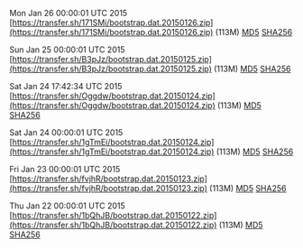 Mon Jan 26 00:00:01 UTC 2015 [https://transfer.sh/171SMi/bootstrap.dat.20150126.zip](https://transfer.sh/171SMi/bootstrap.dat.20150126.zip) (113M) [MD5](https://transfer.sh/1ajC9b/md5.txt) [SHA256](https://transfer.sh/nufxM/sha256.txt)

Sun Jan 25 00:00:01 UTC 2015 [https://transfer.sh/B3pJz/bootstrap.dat.20150125.zip](https://transfer.sh/B3pJz/bootstrap.dat.20150125.zip) (113M) [MD5](https://transfer.sh/zuuQh/md5.txt) [SHA256](https://transfer.sh/nnu9y/sha256.txt)

Sat Jan 24 17:42:34 UTC 2015 [https://transfer.sh/Oggdw/bootstrap.dat.20150124.zip](https://transfer.sh/Oggdw/bootstrap.dat.20150124.zip) (113M) [MD5](https://transfer.sh/OTfha/md5.txt) [SHA256](https://transfer.sh/15H2Am/sha256.txt)

Sat Jan 24 00:00:01 UTC 2015 [https://transfer.sh/1gTmEi/bootstrap.dat.20150124.zip](https://transfer.sh/1gTmEi/bootstrap.dat.20150124.zip) (113M) [MD5](https://transfer.sh/EKF9k/md5.txt) [SHA256](https://transfer.sh/FNiBb/sha256.txt)

Fri Jan 23 00:00:01 UTC 2015 [https://transfer.sh/fvjhR/bootstrap.dat.20150123.zip](https://transfer.sh/fvjhR/bootstrap.dat.20150123.zip) (113M) [MD5](https://transfer.sh/dCxQC/md5.txt) [SHA256](https://transfer.sh/6vS3s/sha256.txt)

Thu Jan 22 00:00:01 UTC 2015 [https://transfer.sh/1bQhJB/bootstrap.dat.20150122.zip](https://transfer.sh/1bQhJB/bootstrap.dat.20150122.zip) (113M) [MD5](https://transfer.sh/FLr3h/md5.txt) [SHA256](https://transfer.sh/NH34q/sha256.txt)
